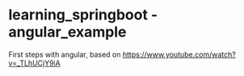 # learning_springboot - angular_example
First steps with angular, based on https://www.youtube.com/watch?v=_TLhUCjY9iA